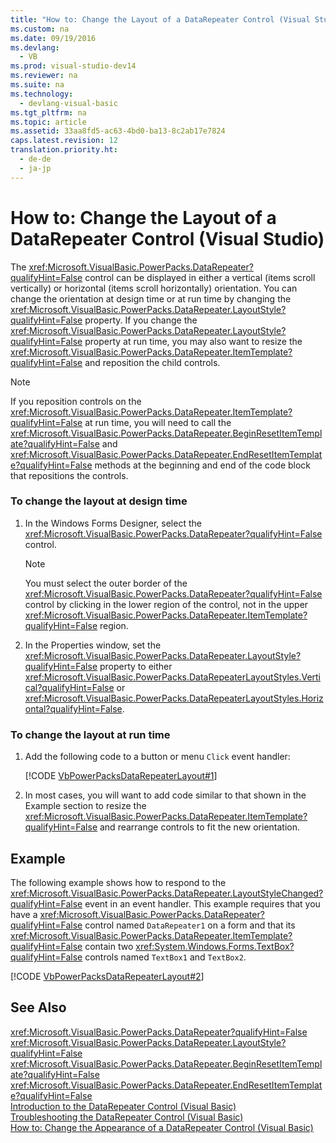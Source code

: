 ```yaml
---
title: "How to: Change the Layout of a DataRepeater Control (Visual Studio)"
ms.custom: na
ms.date: 09/19/2016
ms.devlang: 
  - VB
ms.prod: visual-studio-dev14
ms.reviewer: na
ms.suite: na
ms.technology: 
  - devlang-visual-basic
ms.tgt_pltfrm: na
ms.topic: article
ms.assetid: 33aa8fd5-ac63-4bd0-ba13-8c2ab17e7824
caps.latest.revision: 12
translation.priority.ht: 
  - de-de
  - ja-jp
---
```

# How to: Change the Layout of a DataRepeater Control (Visual Studio)
The <xref:Microsoft.VisualBasic.PowerPacks.DataRepeater?qualifyHint=False> control can be displayed in either a vertical (items scroll vertically) or horizontal (items scroll horizontally) orientation. You can change the orientation at design time or at run time by changing the <xref:Microsoft.VisualBasic.PowerPacks.DataRepeater.LayoutStyle?qualifyHint=False> property. If you change the <xref:Microsoft.VisualBasic.PowerPacks.DataRepeater.LayoutStyle?qualifyHint=False> property at run time, you may also want to resize the <xref:Microsoft.VisualBasic.PowerPacks.DataRepeater.ItemTemplate?qualifyHint=False> and reposition the child controls.  
  
> [!NOTE]
>  If you reposition controls on the <xref:Microsoft.VisualBasic.PowerPacks.DataRepeater.ItemTemplate?qualifyHint=False> at run time, you will need to call the <xref:Microsoft.VisualBasic.PowerPacks.DataRepeater.BeginResetItemTemplate?qualifyHint=False> and <xref:Microsoft.VisualBasic.PowerPacks.DataRepeater.EndResetItemTemplate?qualifyHint=False> methods at the beginning and end of the code block that repositions the controls.  
  
### To change the layout at design time  
  
1.  In the Windows Forms Designer, select the <xref:Microsoft.VisualBasic.PowerPacks.DataRepeater?qualifyHint=False> control.  
  
    > [!NOTE]
    >  You must select the outer border of the <xref:Microsoft.VisualBasic.PowerPacks.DataRepeater?qualifyHint=False> control by clicking in the lower region of the control, not in the upper <xref:Microsoft.VisualBasic.PowerPacks.DataRepeater.ItemTemplate?qualifyHint=False> region.  
  
2.  In the Properties window, set the <xref:Microsoft.VisualBasic.PowerPacks.DataRepeater.LayoutStyle?qualifyHint=False> property to either <xref:Microsoft.VisualBasic.PowerPacks.DataRepeaterLayoutStyles.Vertical?qualifyHint=False> or <xref:Microsoft.VisualBasic.PowerPacks.DataRepeaterLayoutStyles.Horizontal?qualifyHint=False>.  
  
### To change the layout at run time  
  
1.  Add the following code to a button or menu `Click` event handler:  
  
     [!CODE [VbPowerPacksDataRepeaterLayout#1](../CodeSnippet/VS_Snippets_VBCSharp/VbPowerPacksDataRepeaterLayout#1)]  
  
2.  In most cases, you will want to add code similar to that shown in the Example section to resize the <xref:Microsoft.VisualBasic.PowerPacks.DataRepeater.ItemTemplate?qualifyHint=False> and rearrange controls to fit the new orientation.  
  
## Example  
 The following example shows how to respond to the <xref:Microsoft.VisualBasic.PowerPacks.DataRepeater.LayoutStyleChanged?qualifyHint=False> event in an event handler. This example requires that you have a <xref:Microsoft.VisualBasic.PowerPacks.DataRepeater?qualifyHint=False> control named `DataRepeater1` on a form and that its <xref:Microsoft.VisualBasic.PowerPacks.DataRepeater.ItemTemplate?qualifyHint=False> contain two <xref:System.Windows.Forms.TextBox?qualifyHint=False> controls named `TextBox1` and `TextBox2`.  
  
 [!CODE [VbPowerPacksDataRepeaterLayout#2](../CodeSnippet/VS_Snippets_VBCSharp/VbPowerPacksDataRepeaterLayout#2)]  
  
## See Also  
 <xref:Microsoft.VisualBasic.PowerPacks.DataRepeater?qualifyHint=False>   
 <xref:Microsoft.VisualBasic.PowerPacks.DataRepeater.LayoutStyle?qualifyHint=False>   
 <xref:Microsoft.VisualBasic.PowerPacks.DataRepeater.BeginResetItemTemplate?qualifyHint=False>   
 <xref:Microsoft.VisualBasic.PowerPacks.DataRepeater.EndResetItemTemplate?qualifyHint=False>   
 [Introduction to the DataRepeater Control (Visual Basic)](../Topic/Introduction%20to%20the%20DataRepeater%20Control%20\(Visual%20Studio\).md)   
 [Troubleshooting the DataRepeater Control (Visual Basic)](../vs140/Troubleshooting-the-DataRepeater-Control--Visual-Studio-.md)   
 [How to: Change the Appearance of a DataRepeater Control (Visual Basic)](../vs140/How-to--Change-the-Appearance-of-a-DataRepeater-Control--Visual-Studio-.md)